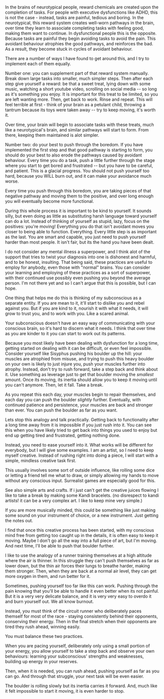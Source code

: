 In the brains of neurotypical people, reward chemicals are created upon the completion of tasks. For people with executive dysfunctions like ADHD, this is not the case - instead, tasks are painful, tedious and boring. In the neurotypical, this reward system creates well-worn pathways in the brain, over time they learn to associate completing tasks with feeling good, making them want to continue. In dysfunctional people this is the opposite. Because tasks are painful they begin avoiding tasks to avoid the pain. This avoidant behaviour atrophies the good pathways, and reinforces the bad. As a result, they become stuck in cycles of avoidant behaviour.

There are a number of ways I have found to get around this, and I try to implement each of them equally.

Number one: you can supplement part of that reward system manually. Break down large tasks into smaller, much simpler steps. Then after each step give yourself a reward: be that a sweet treat, lying down with some music, watching a short youtube video, scrolling on social media -- so long as it's something you enjoy. It is important for this treat to be limited, so you are left wanting more. Then, get back to work. Rinse and repeat. This will feel terrible at first - think of your brain as a petulant child, throwing a tantrum because its toys were taken away -- try to keep moving, it's worth it.

Over time, your brain will begin to associate tasks with these treats, much like a neurotypical's brain, and similar pathways will start to form. From there, keeping them maintained is alot simpler.

Number two: do your best to push through the boredom. If you have implemented the first step and that good pathway is starting to form, you should do your best to also erode the pathways caused by avoidant behaviour. Every time you do a task, push a little further through the stage where you start to get bored and frustrated -- but you have to be careful, and patient. This is a glacial progress. You should not push yourself too hard, because you WILL burn out, and it can make your avoidance much worse.

Every time you push through this boredom, you are taking pieces of that negative pathway and moving them to the positive, and over long enough you will eventually become more functional.

During this whole process it is important to be kind to yourself. It sounds silly, but even doing as little as substituting harsh language toward yourself can do a lot. Instead of thinking of yourself as stupid, lazy, focus on the positives: you're moving! Everything you do that isn't avoidant moves you closer to being able to function. Everything. Every little step is as important as the last. You are smart and capable, you just need to push yourself harder than most people. It isn't fair, but its the hand you have been dealt.

I do not consider any mental illness a superpower, and I think alot of the support that tries to twist your diagnosis into one is dishonest and harmful, and to be honest, insulting. That being said, these practices are useful to employ for anybody, even those with "normal" brains. You can consider your learning and employing of these practices as a sort of superpower, with their continued use possibly even pushing you beyond the average person. I'm not there yet and so I can't argue that this is possible, but I can hope.

One thing that helps me do this is thinking of my subconscious as a separate entity. If you are mean to it, it'll start to dislike you and rebel against you. But if you are kind to it, nourish it with what it needs, it will grow to trust you, and to work with you. Like a scared animal.

Your subconscious doesn't have an easy way of communicating with your conscious brain, so it's hard to discern what it needs. I think that over time as you are kinder to it you can start to work out its patterns.

Because you most likely have been dealing with dysfunction for a long time, getting started on dealing with it can be difficult, or even feel impossible. Consider yourself like Sisyphus pushing his boulder up the hill: your muscles are atrophied from misuse, and trying to push this heavy boulder on your own is likely to just injure you, push your muscles further into atrophy. Instead, don't try to rush forward, take a step back and think about it. Use something as leverage just to get that boulder moving the *smallest* amount. Once its moving, its inertia should allow you to keep it moving until you can't anymore. Then, let it fall. Take a break.

As you repeat this each day, your muscles begin to repair themselves, and each day you can push the boulder *slightly* further. Eventually, with continued patience and persistence, your muscles are back and stronger than ever. You can push the boulder as far as you want.

Lets stop this analogy and talk practically. Getting back to functionality after a long time away from it is impossible if you just rush into it. You can see this when you have likely tried to get back into things you used to enjoy but end up getting tired and frustrated, getting nothing done.

Instead, you need to ease yourself into it. What works will be different for everybody, but I will give some examples. I am an artist, so I need to keep myself creative. Instead of rushing right into doing a piece, I will start with a simple, mindless creative task first.

This usually involves some sort of outside influence, like rolling some dice or letting a friend tell me what to draw, or simply allowing my hands to move without any conscious input. Surrealist games are especially good for this.

See also simple arts and crafts. If i just can't get the creative juices flowing I like to take a break by making some Kandi bracelets. (no disrespect to kandi artists! it can be a very complex art. I like to keep mine very simple.)

If you are more musically minded, this could be something like just making some sound on your instrument of choice, or a new instrument. Just getting the notes out. 

I find that once this creative process has been started, with my conscious mind free from getting too caught up in the details, it is often easy to keep it moving. Maybe I don't go all the way into a full piece of art, but I'm moving. And next time, I'll be able to push that boulder further.

I like to use the analogy of a runner training themselves at a high altitude where the air is thinner. In this struggle they can't push themselves as far as lower down, but the thin air forces their lungs to breathe harder, making them stronger. Then, when they are back at a normal air level, they can get more oxygen in them, and run better for it.

Sometimes, pushing yourself too far like this can work. Pushing through the pain knowing that you'll be able to handle it even better when its not painful. But it is a very very delicate balance, and it is very very easy to overdo it and burn yourself out. We all know burnout. 

Instead, you must think of the circuit runner who deliberately paces themself for most of the race - staying consistently behind their opponents, conserving their energy. Then in the final stretch when their opponents are tired they rush ahead, winning easily.

You must balance these two practices. 

When you are pacing yourself, deliberately only using a small portion of your energy, you allow yourself to take a step back and observe your own behaviours: learning your subconscious' strengths and weaknesses, building up energy in your reserves.

Then, when it is needed, you can rush ahead, pushing yourself as far as you can go. And through that struggle, your next task will be even easier.

The boulder is rolling slowly but its inertia carries it forward. And, much like it felt impossible to start it moving, it is even harder to stop.

